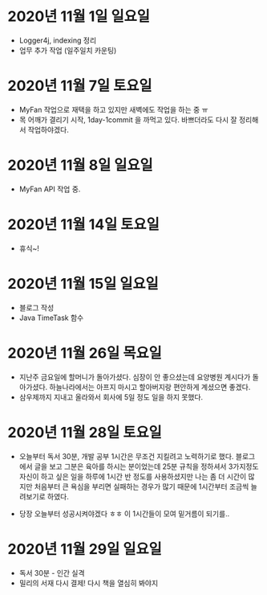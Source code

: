 
# 2020년 11월 1일 일요일

- Logger4j, indexing 정리 
- 업무 추가 작업 (일주일치 카운팅)

# 2020년 11월 7일 토요일

- MyFan 작업으로 재택을 하고 있지만 새벽에도 작업을 하는 중 ㅠ
- 목 어깨가 결리기 시작, 1day-1commit 을 까먹고 있다. 바쁘더라도 다시 잘 정리해서 작업하야겠다.

# 2020년 11월 8일 일요일

- MyFan API 작업 중.

# 2020년 11월 14일 토요일 

- 휴식~!

# 2020년 11월 15일 일요일

- 블로그 작성
- Java TimeTask 함수 

# 2020년 11월 26일 목요일

- 지난주 금요일에 할머니가 돌아가셨다. 심장이 안 좋으셨는데 요양병원 계시다가 돌아가셨다. 하늘나라에서는 아프지 마시고 할아버지랑 편안하게 계셨으면 좋겠다.
- 삼우제까지 지내고 올라와서 회사에 5일 정도 일을 하지 못했다.  

# 2020년 11월 28일 토요일

- 오늘부터 독서 30분, 개발 공부 1시간은 무조건 지킬려고 노력하기로 했다. 블로그에서 글을 보고 그분은 육아를 하시는 분이었는데 
25분 규칙을 정하셔서 3가지정도 자신이 하고 싶은 일을 하루에 1시간 반 정도를 사용하셨지만 나는 좀 더 시간이 많지만 처음부터 큰 욕심을 부리면
실패하는 경우가 많기 때문에 1시간부터 조금씩 늘려보기로 하였다. 

- 당장 오늘부터 성공시켜야겠다 ㅎㅎ 이 1시간들이 모여 밑거름이 되기를..

# 2020년 11월 29일 일요일 

- 독서 30분 -  인간 실격 
- 밀리의 서재 다시 결제! 다시 책을 열심히 봐야지
